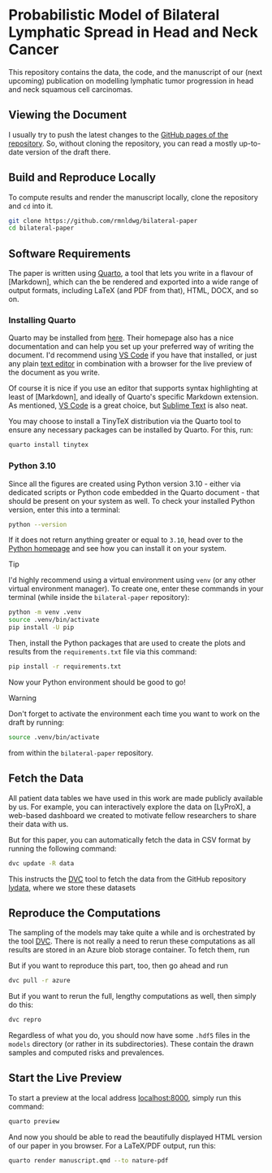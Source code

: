 # Probabilistic Model of Bilateral Lymphatic Spread in Head and Neck Cancer

This repository contains the data, the code, and the manuscript of our (next upcoming) publication on modelling lymphatic tumor progression in head and neck squamous cell carcinomas.

## Viewing the Document

I usually try to push the latest changes to the [GitHub pages of the repository](https://rmnldwg.github.io/bilateral-paper). So, without cloning the repository, you can read a mostly up-to-date version of the draft there.

## Build and Reproduce Locally

To compute results and render the manuscript locally, clone the repository and `cd` into it.

```sh
git clone https://github.com/rmnldwg/bilateral-paper
cd bilateral-paper
```

## Software Requirements

The paper is written using [Quarto], a tool that lets you write in a flavour of [Markdown], which can the be rendered and exported into a wide range of output formats, including LaTeX (and PDF from that), HTML, DOCX, and so on.

### Installing Quarto

Quarto may be installed from [here][Quarto]. Their homepage also has a nice documentation and can help you set up your preferred way of writing the document. I'd recommend using [VS Code] if you have that installed, or just any plain [text editor] in combination with a browser for the live preview of the document as you write.

Of course it is nice if you use an editor that supports syntax highlighting at least of [Markdown], and ideally of Quarto's specific Markdown extension. As mentioned, [VS Code] is a great choice, but [Sublime Text] is also neat.

You may choose to install a TinyTeX distribution via the Quarto tool to ensure any necessary packages can be installed by Quarto. For this, run:

```sh
quarto install tinytex
```

[Quarto]: https://quarto.org/docs/get-started/
[VS Code]: https://quarto.org/docs/tools/vscode.html
[text editor]: https://quarto.org/docs/tools/text-editors.html
[Sublime Text]: https://www.sublimetext.com/

### Python 3.10

Since all the figures are created using Python version 3.10 - either via dedicated scripts or Python code embedded in the Quarto document - that should be present on your system as well. To check your installed Python version, enter this into a terminal:

```sh
python --version
```

If it does not return anything greater or equal to `3.10`, head over to the [Python homepage] and see how you can install it on your system.

> [!TIP]
> I'd highly recommend using a virtual environment using `venv` (or any other virtual environment manager). To create one, enter these commands in your terminal (while inside the `bilateral-paper` repository):
>
> ```sh
> python -m venv .venv
> source .venv/bin/activate
> pip install -U pip
> ```

Then, install the Python packages that are used to create the plots and results from the `requirements.txt` file via this command:

```sh
pip install -r requirements.txt
```

Now your Python environment should be good to go!

> [!WARNING]
> Don't forget to activate the environment each time you want to work on the draft by running:
>
> ```sh
> source .venv/bin/activate
> ```
>
> from within the `bilateral-paper` repository.

[Python homepage]: https://python.org

## Fetch the Data

All patient data tables we have used in this work are made publicly available by us. For example, you can interactively explore the data on [LyProX], a web-based dashboard we created to motivate fellow researchers to share their data with us.

But for this paper, you can automatically fetch the data in CSV format by running the following command:

```sh
dvc update -R data
```

This instructs the [DVC] tool to fetch the data from the GitHub repository [lydata], where we store these datasets

[lydata]: https://github.com/rmnldwg/lydata

## Reproduce the Computations

The sampling of the models may take quite a while and is orchestrated by the tool [DVC]. There is not really a need to rerun these computations as all results are stored in an Azure blob storage container. To fetch them, run

But if you want to reproduce this part, too, then go ahead and run

```sh
dvc pull -r azure
```

But if you want to rerun the full, lengthy computations as well, then simply do this:

```sh
dvc repro
```

Regardless of what you do, you should now have some `.hdf5` files in the `models` directory (or rather in its subdirectories). These contain the drawn samples and computed risks and prevalences.

[DVC]: https://dvc.org

## Start the Live Preview

To start a preview at the local address <localhost:8000>, simply run this command:

```sh
quarto preview
```

And now you should be able to read the beautifully displayed HTML version of our paper in you browser. For a LaTeX/PDF output, run this:

```sh
quarto render manuscript.qmd --to nature-pdf
```
